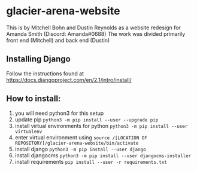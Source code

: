 # glacier-arena-website

This is by Mitchell Bohn and Dustin Reynolds as a website redesign for Amanda Smith (Discord: Amanda#0688)
The work was divided primarily front end (Mitchell) and back end (Dustin)
## Installing Django
Follow the instructions found at https://docs.djangoproject.com/en/2.1/intro/install/


## How to install:

1. you will need python3 for this setup
2. update pip
`python3 -m pip install --user --upgrade pip`
3. install virtual environments for python
`python3 -m pip install --user virtualenv`
4. enter virtual environment using
`source /[LOCATION OF REPOSITORY]/glacier-arena-website/bin/activate`
5. install django
`python3 -m pip install --user django`
6. install djangocms
`python3 -m pip install --user djangocms-installer`
7. install requirements
`pip install --user -r requirements.txt`
